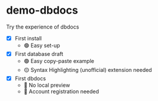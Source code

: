 # demo-dbdocs

Try the experience of dbdocs

- [x] First install 
    - 🟢 Easy set-up
- [x] First database draft
    - 🟢 Easy copy-paste example
    - 🟡 Syntax Highlighting (unofficial) extension needed
- [x] First dbdocs 
    - 🔴 No local preview
    - 🔴 Account registration needed